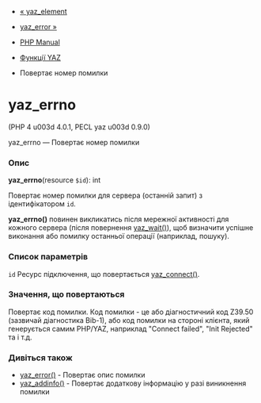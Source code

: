 - [« yaz_element](function.yaz-element.md)
- [yaz_error »](function.yaz-error.md)

- [PHP Manual](index.md)
- [Функції YAZ](ref.yaz.md)
- Повертає номер помилки

# yaz_errno

(PHP 4 u003d 4.0.1, PECL yaz u003d 0.9.0)

yaz_errno — Повертає номер помилки

### Опис

**yaz_errno**(resource `$id`): int

Повертає номер помилки для сервера (останній запит) з ідентифікатором
`id`.

**yaz_errno()** повинен викликатись після мережної активності для кожного
сервера (після повернення [yaz_wait()](function.yaz-wait.md)), щоб
визначити успішне виконання або помилку останньої операції (наприклад,
пошуку).

### Список параметрів

`id`
Ресурс підключення, що повертається
[yaz_connect()](function.yaz-connect.md).

### Значення, що повертаються

Повертає код помилки. Код помилки - це або діагностичний код Z39.50
(зазвичай діагностика Bib-1), або код помилки на стороні клієнта, який
генерується самим PHP/YAZ, наприклад "Connect failed", "Init Rejected" та
і т.д.

### Дивіться також

- [yaz_error()](function.yaz-error.md) - Повертає опис помилки
- [yaz_addinfo()](function.yaz-addinfo.md) - Повертає
додаткову інформацію у разі виникнення помилки
